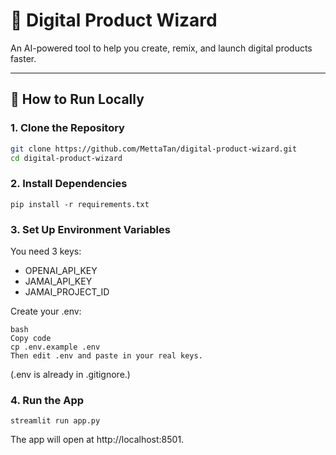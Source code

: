 # 🧠 Digital Product Wizard

An AI-powered tool to help you create, remix, and launch digital products faster.

---

## 🚀 How to Run Locally

### 1. Clone the Repository

```bash
git clone https://github.com/MettaTan/digital-product-wizard.git
cd digital-product-wizard
```

### 2. Install Dependencies

```
pip install -r requirements.txt
```

### 3. Set Up Environment Variables
You need 3 keys:
- OPENAI_API_KEY
- JAMAI_API_KEY
- JAMAI_PROJECT_ID

Create your .env:

```
bash
Copy code
cp .env.example .env
Then edit .env and paste in your real keys.
```

(.env is already in .gitignore.)

### 4. Run the App

```
streamlit run app.py
```

The app will open at http://localhost:8501.
